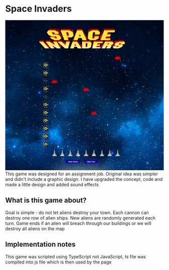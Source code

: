 # Space Invaders
![Game screenshot](screen.png)
This game was designed for an assignment job. Original idea was simpler and didn't include a graphic design. I have upgraded the concept, code and made a little design and added sound effects
## What is this game about?
Goal is simple - do not let aliens destroy your town. Each cannon can destroy one row of alien ships. New aliens are randomly generated each turn. Game ends if an alien will breach through our buildings
or we will destroy all aliens on the map
## Implementation notes
This game was scripted using TypeScript not JavaScript, ts file was compiled into js file which is then used by the page
